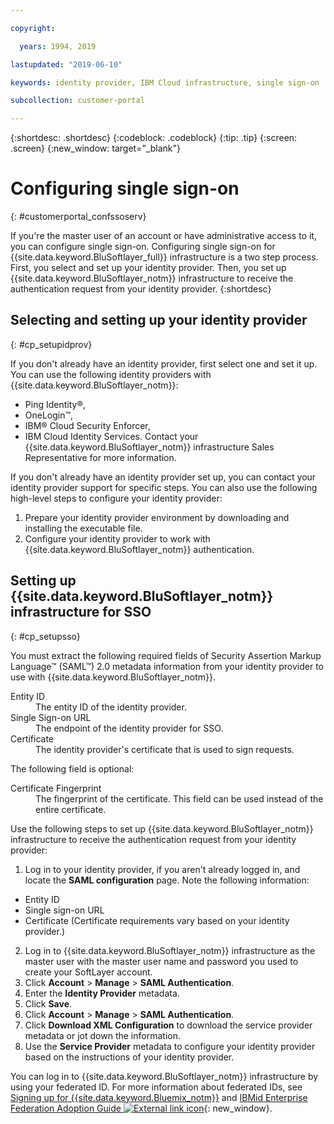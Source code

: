 ```yaml
---

copyright:

  years: 1994, 2019

lastupdated: "2019-06-10"

keywords: identity provider, IBM Cloud infrastructure, single sign-on  

subcollection: customer-portal

---
```


{:shortdesc: .shortdesc}
{:codeblock: .codeblock}
{:tip: .tip}
{:screen: .screen}
{:new_window: target="_blank"}


# Configuring single sign-on
{: #customerportal_confssoserv}

If you're the master user of an account or have administrative access to it, you can configure single sign-on. Configuring single sign-on for {{site.data.keyword.BluSoftlayer_full}} infrastructure is a two step process. First, you select and set up your identity provider. Then, you set up {{site.data.keyword.BluSoftlayer_notm}} infrastructure to receive the authentication request from your identity provider.
{:shortdesc}

## Selecting and setting up your identity provider
{: #cp_setupidprov}

If you don't already have an identity provider, first select one and set it up. You can use the following identity providers with {{site.data.keyword.BluSoftlayer_notm}}:
* Ping Identity&reg;,
* OneLogin&trade;,
* IBM&reg; Cloud Security Enforcer,
* IBM Cloud Identity Services.
Contact your {{site.data.keyword.BluSoftlayer_notm}} infrastructure Sales Representative for more information.

If you don't already have an identity provider set up, you can contact your identity provider support for specific steps. You can also use the following high-level steps to configure your identity provider:
1. Prepare your identity provider environment by downloading and installing the executable file.
2. Configure your identity provider to work with {{site.data.keyword.BluSoftlayer_notm}} authentication.

## Setting up {{site.data.keyword.BluSoftlayer_notm}} infrastructure for SSO
{: #cp_setupsso}

You must extract the following required fields of Security Assertion Markup Language&trade; (SAML&trade;) 2.0 metadata information from your identity provider to use with {{site.data.keyword.BluSoftlayer_notm}}.
<dl>
<dt>Entity ID</dt>
<dd>The entity ID of the identity provider.</dd>
<dt>Single Sign-on URL</dt>
<dd>The endpoint of the identity provider for SSO.</dd>
<dt>Certificate</dt>
<dd>The identity provider's certificate that is used to sign requests.</dd>
</dl>

The following field is optional:
<dl>
<dt>Certificate Fingerprint</dt>
<dd>The fingerprint of the certificate. This field can be used instead of the entire certificate.</dd>
</dl>

Use the following steps to set up {{site.data.keyword.BluSoftlayer_notm}} infrastructure to receive the authentication request from your identity provider:
1. Log in to your identity provider, if you aren't already logged in, and locate the **SAML configuration** page. Note the following information:
  * Entity ID
  * Single sign-on URL
  * Certificate (Certificate requirements vary based on your identity provider.)
2. Log in to {{site.data.keyword.BluSoftlayer_notm}} infrastructure as the master user with the master user name and password you used to create your SoftLayer account.
3. Click **Account** > **Manage** > **SAML Authentication**.
4. Enter the **Identity Provider** metadata.
5. Click **Save**.
6. Click **Account** > **Manage** > **SAML Authentication**.
7. Click **Download XML Configuration** to download the service provider metadata or jot down the information.
8. Use the **Service Provider** metadata to configure your identity provider based on the instructions of your identity provider.  

You can log in to {{site.data.keyword.BluSoftlayer_notm}} infrastructure by using your federated ID. For more information about federated IDs, see [Signing up for {{site.data.keyword.Bluemix_notm}}](/docs/account?topic=account-signup) and [IBMid Enterprise Federation Adoption Guide ![External link icon](../icons/launch-glyph.svg)](https://ibm.ent.box.com/notes/78040808400?s=2gwm9ib2tlyoy8ivjjj94p4wo2eqkgvq){: new_window}.
